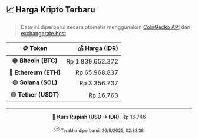 

<!-- HARGA_KRIPTO -->
## 📈 Harga Kripto Terbaru

> Data ini diperbarui secara otomatis menggunakan [CoinGecko API](https://www.coingecko.com/) dan [exchangerate.host](https://exchangerate.host/)

<div align="center">

| 🪙 Token | 💰 Harga (IDR) |
|:------:|---------------:|
| 🟠 **Bitcoin (BTC)**   | Rp 1.839.652.372 |
| 🔵 **Ethereum (ETH)**  | Rp 65.968.837 |
| 🟣 **Solana (SOL)**    | Rp 3.356.737 |
| 🟢 **Tether (USDT)**   | Rp 16.763 |

---

💱 **Kurs Rupiah (USD → IDR)**: Rp 16.746

🕒 <sub>Terakhir diperbarui: 26/9/2025, 02.33.38</sub>

</div>
<!-- /HARGA_KRIPTO -->